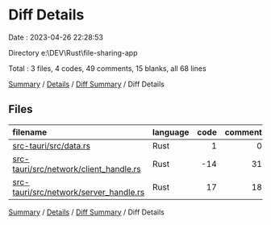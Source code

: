 # Diff Details

Date : 2023-04-26 22:28:53

Directory e:\\DEV\\Rust\\file-sharing-app

Total : 3 files,  4 codes, 49 comments, 15 blanks, all 68 lines

[Summary](results.md) / [Details](details.md) / [Diff Summary](diff.md) / Diff Details

## Files
| filename | language | code | comment | blank | total |
| :--- | :--- | ---: | ---: | ---: | ---: |
| [src-tauri/src/data.rs](/src-tauri/src/data.rs) | Rust | 1 | 0 | 0 | 1 |
| [src-tauri/src/network/client_handle.rs](/src-tauri/src/network/client_handle.rs) | Rust | -14 | 31 | 8 | 25 |
| [src-tauri/src/network/server_handle.rs](/src-tauri/src/network/server_handle.rs) | Rust | 17 | 18 | 7 | 42 |

[Summary](results.md) / [Details](details.md) / [Diff Summary](diff.md) / Diff Details